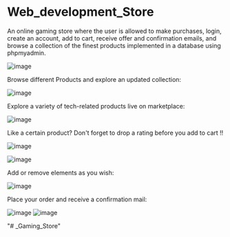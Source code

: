 # Web_development_Store
An online gaming store where the user is allowed to make purchases, login, create an account, add to cart, receive offer and confirmation emails, and browse a collection of the finest products implemented in a database using phpmyadmin.

![image](https://user-images.githubusercontent.com/84717550/179577006-5a71c8a0-d07f-474e-9dbe-b7a53ee9452c.png)

Browse different Products and explore an updated collection:

![image](https://user-images.githubusercontent.com/84717550/179577255-40231fa9-84ee-490d-b85a-152fba72b910.png)

Explore a variety of tech-related products live on marketplace:

![image](https://user-images.githubusercontent.com/84717550/179577328-17c34c3e-a52b-4b8f-af1a-7b674f089d16.png)

Like a certain product? Don't forget to drop a rating before you add to cart !!

![image](https://user-images.githubusercontent.com/84717550/179577485-d85628a9-41b2-40b2-9f81-6e6b367caebc.png)


![image](https://user-images.githubusercontent.com/84717550/179577575-1e09963e-b172-43c9-8b8b-0914360e9687.png)

Add or remove elements as you wish:

![image](https://user-images.githubusercontent.com/84717550/179577712-9fd2b862-91d3-4557-be48-d623ed7d686a.png)

Place your order and receive a confirmation mail:

![image](https://user-images.githubusercontent.com/84717550/179577805-8cdc949b-e1e5-4ea4-9163-4431f47ed8cb.png)
![image](https://user-images.githubusercontent.com/84717550/179578448-020a57d4-94c2-4d6d-9ebf-4be884b244fc.png)


"# _Gaming_Store" 
